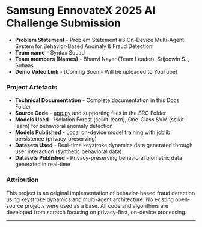 # Samsung EnnovateX 2025 AI Challenge Submission

- **Problem Statement** - Problem Statement #3
On-Device Multi-Agent System for Behavior-Based Anomaly & Fraud Detection 
- **Team name** - Syntax Squad
- **Team members (Names)** - Bhanvi Nayer (Team Leader), Srijoowin S. , Suhaas
- **Demo Video Link** - [Coming Soon - Will be uploaded to YouTube]

### Project Artefacts

- **Technical Documentation** - Complete documentation in this Docs Folder
- **Source Code** - [app.py](app.py) and supporting files in the SRC Folder 
- **Models Used** - Isolation Forest (scikit-learn), One-Class SVM (scikit-learn) for behavioral anomaly detection
- **Models Published** - Local on-device model training with joblib persistence (privacy-preserving)
- **Datasets Used** - Real-time keystroke dynamics data generated through user interaction (synthetic behavioral data)
- **Datasets Published** - Privacy-preserving behavioral biometric data generated in real-time

### Attribution

This project is an original implementation of behavior-based fraud detection using keystroke dynamics and multi-agent architecture. No existing open-source projects were used as a base. All code and algorithms are developed from scratch focusing on privacy-first, on-device processing.

---


